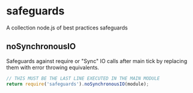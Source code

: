 safeguards
==========

A collection node.js of best practices safeguards

## noSynchronousIO
Safeguards against require or "Sync" IO calls after main tick by replacing them with error throwing equivalents.
```javascript
// THIS MUST BE THE LAST LINE EXECUTED IN THE MAIN MODULE
return require('safeguards').noSynchronousIO(module);
```

